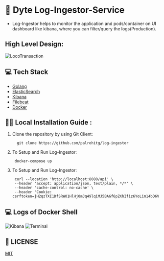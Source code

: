 # :metal:	Dyte Log-Ingestor-Service
- Log-Ingestor helps to monitor the application and pods/container on UI dashboard like kibana, where you can filter/query the logs(Production). 


## High Level Design:
![LocoTransaction](https://github-production-user-asset-6210df.s3.amazonaws.com/40069230/284015822-0b0a5d47-80e1-4bd0-a352-03634b288323.png)

## :computer: Tech Stack

* [Golang](https://go.dev/)
* [ElasticSearch](https://www.elastic.co/elasticsearch)
* [Kibana](https://www.elastic.co/kibana)
* [Filebeat](https://www.elastic.co/beats/filebeat)
* [Docker](https://www.docker.com/)


## :running_woman: Local Installation Guide :

1. Clone the repository by using Git Client:

         git clone https://github.com/palrohitg/log-ingestor

2. To Setup and Run Log-Ingestor:

        docker-compose up 

2. To Setup and Run Log-Ingestor:

        curl --location 'http://localhost:8080/api' \
        --header 'accept: application/json, text/plain, */*' \
        --header 'cache-control: no-cache' \
        --header 'Cookie: csrftoken=jH2qzTXI1DfSRW01HlHj0mJq49lqiMJ5BAGf6pZKhIfiz6YoLim14bD6V06tde7v'



## :computer: Logs of Docker Shell
![Kibana](https://github.com/palrohitg/log-ingestor/assets/40069230/a33a9fbb-be2c-4e9a-8812-338e0f2bbc81)
![Terminal](https://github.com/palrohitg/log-ingestor/assets/40069230/b11e1d11-94be-493f-90e1-ae3d39e66557)

## 📜 LICENSE

[MIT](https://github.com/palrohitg/log-ingestor) 